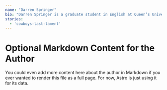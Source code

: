 ```yaml
---
name: "Darren Springer"
bio: "Darren Springer is a graduate student in English at Queen’s University in Kingston, Ontario."
stories:
  - 'cowboys-last-lament'
---
```


# Optional Markdown Content for the Author

You could even add more content here about the author in Markdown if you ever wanted to render this file as a full page. For now, Astro is just using it for its data.